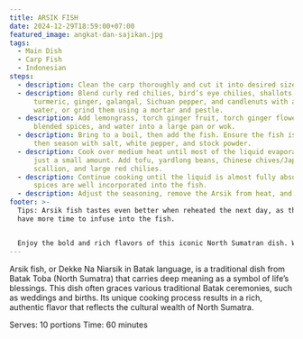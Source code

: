 ```yaml
---
title: ARSIK FISH
date: 2024-12-29T18:59:00+07:00
featured_image: angkat-dan-sajikan.jpg
tags:
  - Main Dish
  - Carp Fish
  - Indonesian
steps:
  - description: Clean the carp thoroughly and cut it into desired sizes.
  - description: Blend curly red chilies, bird’s eye chilies, shallots, garlic,
      turmeric, ginger, galangal, Sichuan pepper, and candlenuts with a little
      water, or grind them using a mortar and pestle.
  - description: Add lemongrass, torch ginger fruit, torch ginger flowers, the
      blended spices, and water into a large pan or wok.
  - description: Bring to a boil, then add the fish. Ensure the fish is submerged,
      then season with salt, white pepper, and stock powder.
  - description: Cook over medium heat until most of the liquid evaporates, leaving
      just a small amount. Add tofu, yardlong beans, Chinese chives/Japanese
      scallion, and large red chilies.
  - description: Continue cooking until the liquid is almost fully absorbed and the
      spices are well incorporated into the fish.
  - description: Adjust the seasoning, remove the Arsik from heat, and serve.
footer: >-
  Tips: Arsik fish tastes even better when reheated the next day, as the spices
  have more time to infuse into the fish.


  Enjoy the bold and rich flavors of this iconic North Sumatran dish. With its abundance of fragrant spices, every bite will bring you closer to the Batak heritage. Don’t forget, this dish becomes even more tastilicious when shared with family!
---
```

Arsik fish, or Dekke Na Niarsik in Batak language, is a traditional dish from Batak Toba (North Sumatra) that carries deep meaning as a symbol of life’s blessings. This dish often graces various traditional Batak ceremonies, such as weddings and births. Its unique cooking process results in a rich, authentic flavor that reflects the cultural wealth of North Sumatra.

Serves: 10 portions
Time: 60 minutes
